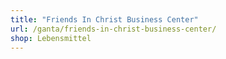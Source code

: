 ```yaml
---
title: "Friends In Christ Business Center"
url: /ganta/friends-in-christ-business-center/
shop: Lebensmittel
---
```


